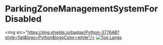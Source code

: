 # ParkingZoneManagementSystemForDisabled

<img src="https://img.shields.io/badge/Python-3776AB?style=flat&logo=Python&logoColor=white"/>
[![Top Langs](https://github-readme-stats.vercel.app/api/top-langs/?username=yeonjin0121)](https://github.com/anuraghazra/github-readme-stats)
